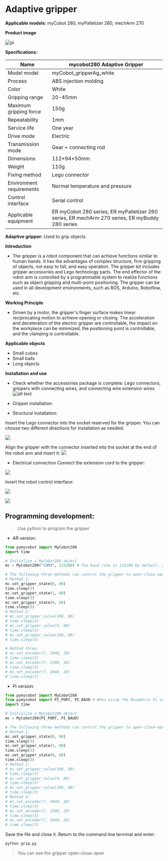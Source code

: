 # Adaptive gripper

**Applicable models**: myCobot 280, myPalletizer 260, mechArm 270

**Product image**

![pi](../../resource\4-SupportAndService\Accessories\grip/girp1.png)

**Specifications:**

| Name | mycobot280 Adaptive Gripper |
| ------------ | ------------------------------------------------------------------------------------------ |
| Model model | myCobot_gripperAg_white |
| Process | ABS injection molding |
| Color | White |
| Gripping range | 20-45mm |
| Maximum gripping force | 150g |
| Repeatability | 1mm |
| Service life | One year |
| Drive mode | Electric |
| Transmission mode | Gear + connecting rod |
| Dimensions | 112×94×50mm |
| Weight | 110g |
| Fixing method | Lego connector |
| Environment requirements | Normal temperature and pressure |
| Control interface | Serial control |
| Applicable equipment | ER myCobot 280 series, ER myPalletizer 260 series, ER mechArm 270 series, ER myBuddy 280 series |

**Adaptive gripper:** Used to grip objects

**Introduction**

- The gripper is a robot component that can achieve functions similar to human hands. It has the advantages of complex structure, firm gripping of objects, not easy to fall, and easy operation. The gripper kit includes gripper accessories and Lego technology parts. The end effector of the robot arm is controlled by a programmable system to realize functions such as object gripping and multi-point positioning. The gripper can be used in all development environments, such as ROS, Arduino, Roboflow, etc.

**Working Principle**

- Driven by a motor, the gripper's finger surface makes linear reciprocating motion to achieve opening or closing. The acceleration and deceleration of the electric gripper are controllable, the impact on the workpiece can be minimized, the positioning point is controllable, and the clamping is controllable.

**Applicable objects**

- Small cubes
- Small balls
- Long objects

**Installation and use**

- Check whether the accessories package is complete: Lego connectors, grippers with connecting wires, and connecting wire extension wires
![alt text](../../resource\4-SupportAndService\Accessories\grip/girp2.jpg)

- Gripper installation:

- Structural installation:

Insert the Lego connector into the socket reserved for the gripper. You can choose two different directions for installation as needed:

![](../../resource\4-SupportAndService\Accessories\grip/girp3.jpg)

Align the gripper with the connector inserted into the socket at the end of the robot arm and insert it:
![](../../resource\4-SupportAndService\Accessories\grip/girp4.jpg)

- Electrical connection
Connect the extension cord to the gripper:

![](../../resource\4-SupportAndService\Accessories\grip/girp5.jpg)

Insert the robot control interface:

![](../../resource\4-SupportAndService\Accessories\grip/girp6.png)

![](../../resource\4-SupportAndService\Accessories\grip/girp7.jpg)

## Programming development:

> Use python to program the gripper

- AR version:

```python
from pymycobot import MyCobot280
import time

# Initialize a MyCobot280 object
mc = MyCobot280("COM3", 115200) # The baud rate is 115200 by default, and some boards are 1000000, please modify it according to the actual situation

# The following three methods can control the gripper to open-close-open
# Method 1:
mc.set_gripper_state(0, 80) 
time.sleep(3) 
mc.set_gripper_state(1, 80) 
time.sleep(3) 
mc.set_gripper_state(0, 80) 
time.sleep(3) 
# Method 2: 
# mc.set_gripper_value(100, 80) 
# time.sleep(3) 
# mc.set_gripper_value(0, 80) 
# time.sleep(3) 
# mc.set_gripper_value(100, 80) 
# time.sleep(3) 

# Method three: 
# mc.set_encoder(7, 2048, 20) 
# time.sleep(3) 
# mc.set_encoder(7, 1500, 20) 
# time.sleep(3) 
# mc.set_encoder(7, 2048, 20)
# time.sleep(3)
```

- Pi version:

```python
from pymycobot import MyCobot280
from pymycobot import PI_PORT, PI_BAUD # When using the Raspberry Pi version of mycobot, you can reference these two variables to initialize MyCobot280
import time

# Initialize a MyCobot280 object
mc = MyCobot280(PI_PORT, PI_BAUD)

# The following three methods can control the gripper to open-close-open
# Method 1:
mc.set_gripper_state(0, 80)
time.sleep(3)
mc.set_gripper_state(1, 80)
time.sleep(3)
mc.set_gripper_state(0, 80)
time.sleep(3)
# Method 2:
# mc.set_gripper_value(100, 80)
# time.sleep(3)
# mc.set_gripper_value(0, 80)
# time.sleep(3)
# mc.set_gripper_value(100, 80)
# time.sleep(3)
# Method 3:
# mc.set_encoder(7, 2048, 20)
# time.sleep(3)
# mc.set_encoder(7, 1500, 20)
# time.sleep(3)
# mc.set_encoder(7, 2048, 20)
# time.sleep(3)
```

Save the file and close it. Return to the command line terminal and enter:

```bash
python grip.py
```

> You can see the gripper open-close-open
